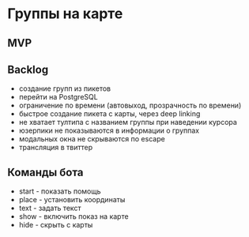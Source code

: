 # Группы на карте

## MVP

## Backlog

- создание групп из пикетов
- перейти на PostgreSQL
- ограничение по времени (автовыход, прозрачность по времени)
- быстрое создание пикета с карты, через deep linking
- не хватает тултипа с названием группы при наведении курсора
- юзерпики не показываются в информации о группах
- модальных окна не скрываются по escape 
- трансляция в твиттер

## Команды бота

- start - показать помощь
- place - установить координаты
- text - задать текст
- show - включить показ на карте
- hide - скрыть с карты

